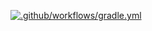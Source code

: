 [![.github/workflows/gradle.yml](https://github.com/Mifalem/ApiCiPostmanEcho/actions/workflows/gradle.yml/badge.svg)](https://github.com/Mifalem/ApiCiPostmanEcho/actions/workflows/gradle.yml)